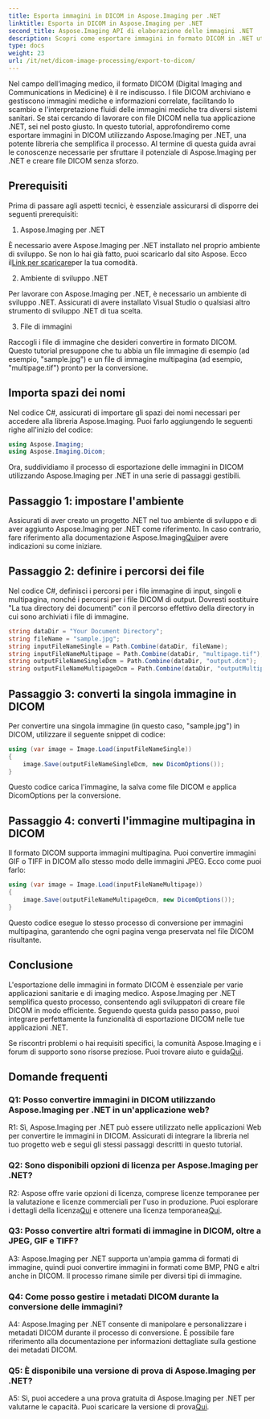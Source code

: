 ```yaml
---
title: Esporta immagini in DICOM in Aspose.Imaging per .NET
linktitle: Esporta in DICOM in Aspose.Imaging per .NET
second_title: Aspose.Imaging API di elaborazione delle immagini .NET
description: Scopri come esportare immagini in formato DICOM in .NET utilizzando Aspose.Imaging. Converti immagini mediche senza sforzo.
type: docs
weight: 23
url: /it/net/dicom-image-processing/export-to-dicom/
---
```

Nel campo dell’imaging medico, il formato DICOM (Digital Imaging and Communications in Medicine) è il re indiscusso. I file DICOM archiviano e gestiscono immagini mediche e informazioni correlate, facilitando lo scambio e l'interpretazione fluidi delle immagini mediche tra diversi sistemi sanitari. Se stai cercando di lavorare con file DICOM nella tua applicazione .NET, sei nel posto giusto. In questo tutorial, approfondiremo come esportare immagini in DICOM utilizzando Aspose.Imaging per .NET, una potente libreria che semplifica il processo. Al termine di questa guida avrai le conoscenze necessarie per sfruttare il potenziale di Aspose.Imaging per .NET e creare file DICOM senza sforzo.

## Prerequisiti

Prima di passare agli aspetti tecnici, è essenziale assicurarsi di disporre dei seguenti prerequisiti:

1. Aspose.Imaging per .NET

 È necessario avere Aspose.Imaging per .NET installato nel proprio ambiente di sviluppo. Se non lo hai già fatto, puoi scaricarlo dal sito Aspose. Ecco il[Link per scaricare](https://releases.aspose.com/imaging/net/)per la tua comodità.

2. Ambiente di sviluppo .NET

Per lavorare con Aspose.Imaging per .NET, è necessario un ambiente di sviluppo .NET. Assicurati di avere installato Visual Studio o qualsiasi altro strumento di sviluppo .NET di tua scelta.

3. File di immagini

Raccogli i file di immagine che desideri convertire in formato DICOM. Questo tutorial presuppone che tu abbia un file immagine di esempio (ad esempio, "sample.jpg") e un file di immagine multipagina (ad esempio, "multipage.tif") pronto per la conversione.

## Importa spazi dei nomi

Nel codice C#, assicurati di importare gli spazi dei nomi necessari per accedere alla libreria Aspose.Imaging. Puoi farlo aggiungendo le seguenti righe all'inizio del codice:

```csharp
using Aspose.Imaging;
using Aspose.Imaging.Dicom;
```

Ora, suddividiamo il processo di esportazione delle immagini in DICOM utilizzando Aspose.Imaging per .NET in una serie di passaggi gestibili.

## Passaggio 1: impostare l'ambiente

 Assicurati di aver creato un progetto .NET nel tuo ambiente di sviluppo e di aver aggiunto Aspose.Imaging per .NET come riferimento. In caso contrario, fare riferimento alla documentazione Aspose.Imaging[Qui](https://reference.aspose.com/imaging/net/)per avere indicazioni su come iniziare.

## Passaggio 2: definire i percorsi dei file

Nel codice C#, definisci i percorsi per i file immagine di input, singoli e multipagina, nonché i percorsi per i file DICOM di output. Dovresti sostituire "La tua directory dei documenti" con il percorso effettivo della directory in cui sono archiviati i file di immagine.

```csharp
string dataDir = "Your Document Directory";
string fileName = "sample.jpg";
string inputFileNameSingle = Path.Combine(dataDir, fileName);
string inputFileNameMultipage = Path.Combine(dataDir, "multipage.tif");
string outputFileNameSingleDcm = Path.Combine(dataDir, "output.dcm");
string outputFileNameMultipageDcm = Path.Combine(dataDir, "outputMultipage.dcm");
```

## Passaggio 3: converti la singola immagine in DICOM

Per convertire una singola immagine (in questo caso, "sample.jpg") in DICOM, utilizzare il seguente snippet di codice:

```csharp
using (var image = Image.Load(inputFileNameSingle))
{
    image.Save(outputFileNameSingleDcm, new DicomOptions());
}
```

Questo codice carica l'immagine, la salva come file DICOM e applica DicomOptions per la conversione.

## Passaggio 4: converti l'immagine multipagina in DICOM

Il formato DICOM supporta immagini multipagina. Puoi convertire immagini GIF o TIFF in DICOM allo stesso modo delle immagini JPEG. Ecco come puoi farlo:

```csharp
using (var image = Image.Load(inputFileNameMultipage))
{
    image.Save(outputFileNameMultipageDcm, new DicomOptions());
}
```

Questo codice esegue lo stesso processo di conversione per immagini multipagina, garantendo che ogni pagina venga preservata nel file DICOM risultante.

## Conclusione

L'esportazione delle immagini in formato DICOM è essenziale per varie applicazioni sanitarie e di imaging medico. Aspose.Imaging per .NET semplifica questo processo, consentendo agli sviluppatori di creare file DICOM in modo efficiente. Seguendo questa guida passo passo, puoi integrare perfettamente la funzionalità di esportazione DICOM nelle tue applicazioni .NET.

 Se riscontri problemi o hai requisiti specifici, la comunità Aspose.Imaging e i forum di supporto sono risorse preziose. Puoi trovare aiuto e guida[Qui](https://forum.aspose.com/).

## Domande frequenti

### Q1: Posso convertire immagini in DICOM utilizzando Aspose.Imaging per .NET in un'applicazione web?

R1: Sì, Aspose.Imaging per .NET può essere utilizzato nelle applicazioni Web per convertire le immagini in DICOM. Assicurati di integrare la libreria nel tuo progetto web e segui gli stessi passaggi descritti in questo tutorial.

### Q2: Sono disponibili opzioni di licenza per Aspose.Imaging per .NET?

R2: Aspose offre varie opzioni di licenza, comprese licenze temporanee per la valutazione e licenze commerciali per l'uso in produzione. Puoi esplorare i dettagli della licenza[Qui](https://purchase.aspose.com/buy) e ottenere una licenza temporanea[Qui](https://purchase.aspose.com/temporary-license/).

### Q3: Posso convertire altri formati di immagine in DICOM, oltre a JPEG, GIF e TIFF?

A3: Aspose.Imaging per .NET supporta un'ampia gamma di formati di immagine, quindi puoi convertire immagini in formati come BMP, PNG e altri anche in DICOM. Il processo rimane simile per diversi tipi di immagine.

### Q4: Come posso gestire i metadati DICOM durante la conversione delle immagini?

A4: Aspose.Imaging per .NET consente di manipolare e personalizzare i metadati DICOM durante il processo di conversione. È possibile fare riferimento alla documentazione per informazioni dettagliate sulla gestione dei metadati DICOM.

### Q5: È disponibile una versione di prova di Aspose.Imaging per .NET?

 A5: Sì, puoi accedere a una prova gratuita di Aspose.Imaging per .NET per valutarne le capacità. Puoi scaricare la versione di prova[Qui](https://releases.aspose.com/).